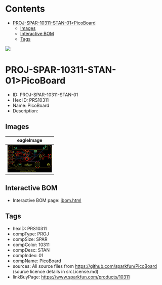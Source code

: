 



Contents
========

* [PROJ-SPAR-10311-STAN-01>PicoBoard](#proj-spar-10311-stan-01picoboard)
	* [Images](#images)
	* [Interactive BOM](#interactive-bom)
	* [Tags](#tags)
  
![][im]
# PROJ-SPAR-10311-STAN-01>PicoBoard

- ID: PROJ-SPAR-10311-STAN-01
- Hex ID: PRS10311
- Name: PicoBoard
- Description: 

## Images
  
  

|eagleImage|
| :---: |
|[![eagleImage](eagleImage_140.png)](eagleImage_600.png)|

## Interactive BOM

- Interactive BOM page: [ibom.html](kicad/bom/ibom.html)

## Tags

- hexID: PRS10311
- oompType: PROJ
- oompSize: SPAR
- oompColor: 10311
- oompDesc: STAN
- oompIndex: 01
- oompName: PicoBoard
- sources: All source files from https://github.com/sparkfun/PicoBoard (source licence details in srcLicense.md)
- linkBuyPage: https://www.sparkfun.com/products/10311



[im]: eagleImage_450.png
